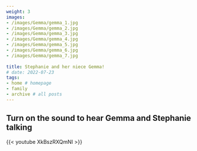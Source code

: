 ```yaml
---
weight: 3
images:
- /images/Gemma/gemma_1.jpg
- /images/Gemma/gemma_2.jpg
- /images/Gemma/gemma_3.jpg
- /images/Gemma/gemma_4.jpg
- /images/Gemma/gemma_5.jpg
- /images/Gemma/gemma_6.jpg
- /images/Gemma/gemma_7.jpg
  
title: Stephanie and her niece Gemma!
# date: 2022-07-23
tags:
- home # homepage
- family
- archive # all posts
---
```

## Turn on the sound to hear Gemma and Stephanie talking
{{< youtube XkBszRXQmNI >}}
